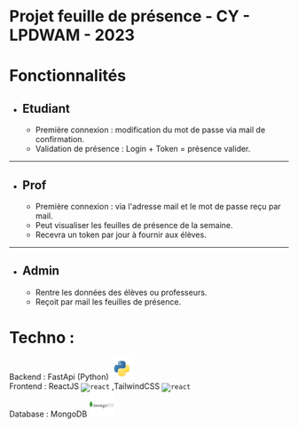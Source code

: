# Projet feuille de présence - CY - LPDWAM - 2023


# Fonctionnalités

* ## Etudiant
    * Première connexion : modification du mot de passe via mail de confirmation.
    * Validation de présence : Login + Token = présence valider.
***

* ## Prof 
    * Première connexion : via l'adresse mail et le mot de passe reçu par mail.
    * Peut visualiser les feuilles de présence de la semaine.
    * Recevra un token par jour à fournir aux élèves.
***

* ## Admin 
     * Rentre les données des élèves ou professeurs.
     * Reçoit par mail les feuilles de présence.


# Techno :

Backend : FastApi (Python) <code><img height="40" alt="react" src="https://raw.githubusercontent.com/github/explore/80688e429a7d4ef2fca1e82350fe8e3517d3494d/topics/python/python.png"></code>
 <br>
Frontend : ReactJS <code><img height="35" alt="react" src="https://upload.wikimedia.org/wikipedia/commons/thumb/a/a7/React-icon.svg/1024px-React-icon.svg.png"></code> ,TailwindCSS <code><img height="30" alt="react" src="https://upload.wikimedia.org/wikipedia/commons/thumb/d/d5/Tailwind_CSS_Logo.svg/2048px-Tailwind_CSS_Logo.svg.png"></code>
<br>
Database : MongoDB <code><img height="45" alt="react" src="https://raw.githubusercontent.com/github/explore/80688e429a7d4ef2fca1e82350fe8e3517d3494d/topics/mongodb/mongodb.png"></code>
